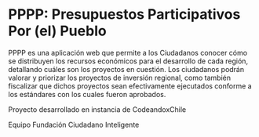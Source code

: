 PPPP: Presupuestos Participativos Por (el) Pueblo
=================================================

PPPP es una aplicación web que permite a los Ciudadanos conocer cómo se distribuyen los recursos económicos para el desarrollo de cada región, detallando cuáles son los proyectos en cuestión. Los ciudadanos podrán valorar y priorizar los proyectos de inversión regional, como también fiscalizar que dichos proyectos sean efectivamente ejecutados conforme a los estándares con los cuales fueron aprobados.

Proyecto desarrollado en instancia de CodeandoxChile

Equipo Fundación Ciudadano Inteligente
